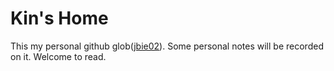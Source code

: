 # Kin's Home
This my personal github glob([jbie02](https://jbie02.github.io/)). Some personal notes will be recorded on it. Welcome to read.
